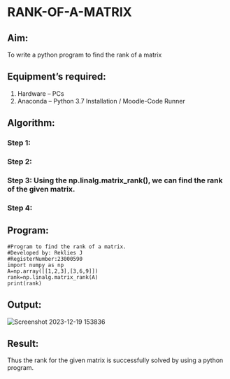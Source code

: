 # RANK-OF-A-MATRIX
## Aim:
To write a python program to find the rank of a matrix
## Equipment’s required:
1. 	Hardware – PCs
2. 	Anaconda – Python 3.7 Installation / Moodle-Code Runner
## Algorithm:
### Step 1: 
### Step 2: 
### Step 3: Using the np.linalg.matrix_rank(), we can find the rank of the given matrix.
### Step 4: 
## Program:
```
#Program to find the rank of a matrix.
#Developed by: Reklies J
#RegisterNumber:23000590
import numpy as np
A=np.array([[1,2,3],[3,6,9]])
rank=np.linalg.matrix_rank(A)
print(rank)
```
## Output:
![Screenshot 2023-12-19 153836](https://github.com/Reklies/RANK-OF-A-MATRIX/assets/147139232/e4ab6ecf-6bf0-4757-8543-556ad2aac248)

## Result:
Thus the rank for the given matrix is successfully solved by  using a python program.


